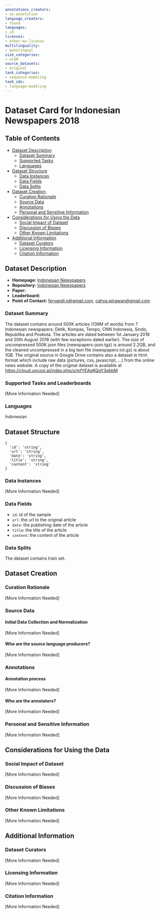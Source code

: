 ```yaml
---
annotations_creators:
- no-annotation
language_creators:
- found
languages:
- id
licenses:
- other-my-license
multilinguality:
- monolingual
size_categories:
- n>1M
source_datasets:
- original
task_categories:
- sequence-modeling
task_ids:
- language-modeling
---
```


# Dataset Card for Indonesian Newspapers 2018

## Table of Contents

- [Dataset Description](#dataset-description)
  - [Dataset Summary](#dataset-summary)
  - [Supported Tasks](#supported-tasks-and-leaderboards)
  - [Languages](#languages)
- [Dataset Structure](#dataset-structure)
  - [Data Instances](#data-instances)
  - [Data Fields](#data-instances)
  - [Data Splits](#data-instances)
- [Dataset Creation](#dataset-creation)
  - [Curation Rationale](#curation-rationale)
  - [Source Data](#source-data)
  - [Annotations](#annotations)
  - [Personal and Sensitive Information](#personal-and-sensitive-information)
- [Considerations for Using the Data](#considerations-for-using-the-data)
  - [Social Impact of Dataset](#social-impact-of-dataset)
  - [Discussion of Biases](#discussion-of-biases)
  - [Other Known Limitations](#other-known-limitations)
- [Additional Information](#additional-information)
  - [Dataset Curators](#dataset-curators)
  - [Licensing Information](#licensing-information)
  - [Citation Information](#citation-information)

## Dataset Description

- **Homepage:** [Indonesian Newspapers](https://github.com/feryandi/Dataset-Artikel)
- **Repository:** [Indonesian Newspapers](https://github.com/feryandi/Dataset-Artikel)
- **Paper:**
- **Leaderboard:**
- **Point of Contact:** [feryandi.n@gmail.com](mailto:feryandi.n@gmail.com), 
[cahya.wirawan@gmail.com](mailto:cahya.wirawan@gmail.com)

### Dataset Summary

The dataset contains around 500K articles (136M of words) from 7 Indonesian newspapers: Detik, Kompas, Tempo,
CNN Indonesia, Sindo, Republika and Poskota. The articles are dated between 1st January 2018 and 20th August 2018
(with few exceptions dated earlier). The size of uncompressed 500K json files (newspapers-json.tgz) is around 2.2GB,
and the cleaned uncompressed in a big text file (newspapers.txt.gz) is about 1GB. The original source in Google Drive
contains also a dataset in html format which include raw data (pictures, css, javascript, ...)
from the online news website. A copy of the original dataset is available at
https://cloud.uncool.ai/index.php/s/mfYEAgKQoY3ebbM

### Supported Tasks and Leaderboards

[More Information Needed]

### Languages
Indonesian

## Dataset Structure
```
{
  'id': 'string',
  'url': 'string',
  'date': 'string',
  'title': 'string',
  'content': 'string'
}
```
### Data Instances

[More Information Needed]

### Data Fields
- `id`: id of the sample
- `url`: the url to the original article
- `date`: the publishing date of the article
- `title`: the title of the article
- `content`: the content of the article

### Data Splits

The dataset contains train set.

## Dataset Creation

### Curation Rationale

[More Information Needed]

### Source Data

#### Initial Data Collection and Normalization

[More Information Needed]

#### Who are the source language producers?

[More Information Needed]

### Annotations

#### Annotation process

[More Information Needed]

#### Who are the annotators?
[More Information Needed]

### Personal and Sensitive Information

[More Information Needed]

## Considerations for Using the Data

### Social Impact of Dataset

[More Information Needed]

### Discussion of Biases

[More Information Needed]

### Other Known Limitations

[More Information Needed]

## Additional Information

### Dataset Curators

[More Information Needed]

### Licensing Information

[More Information Needed]

### Citation Information

[More Information Needed]
